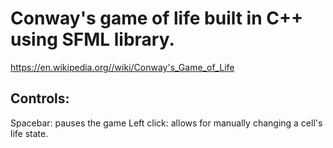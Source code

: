 # Conway's game of life built in C++ using SFML library.
https://en.wikipedia.org//wiki/Conway's_Game_of_Life

## Controls:
Spacebar: pauses the game
Left click: allows for manually changing a cell's life state.

